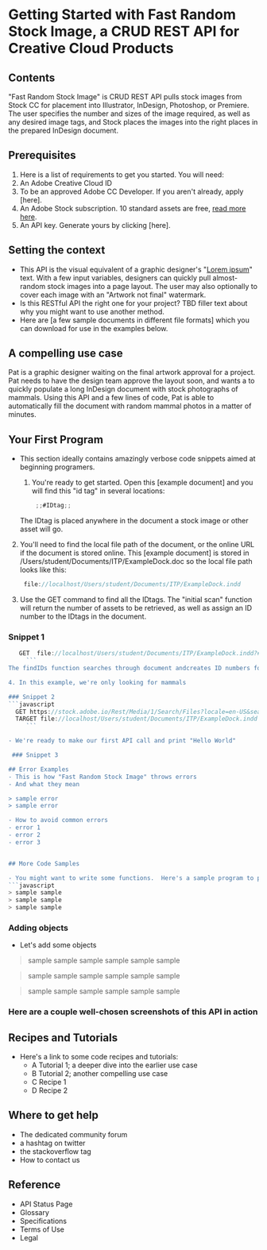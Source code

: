 # Getting Started with Fast Random Stock Image, a CRUD REST API for Creative Cloud Products

## Contents

"Fast Random Stock Image" is CRUD REST API pulls stock images from Stock CC for placement into Illustrator, InDesign, Photoshop, or Premiere.  The user specifies the number and sizes of the image required, as well as any desired image tags, and Stock places the images into the right places in the prepared InDesign document.

## Prerequisites

1. Here is a list of requirements to get you started. You will need:
  1. An Adobe Creative Cloud ID
  1. To be an approved Adobe CC Developer. If you aren't already, apply [here].
  1. An Adobe Stock subscription. 10 standard assets are free, [read more here](https://stock.adobe.com).
  1. An API key. Generate yours by clicking [here].

## Setting the context

- This API is the visual equivalent of a graphic designer's "[Lorem ipsum](https://www.lipsum.com/)" text. With a few input variables, designers can quickly pull almost-random stock images into a page layout. The user may also optionally to cover each image with an "Artwork not final" watermark.
- Is this RESTful API the right one for your project?  TBD filler text about why you might want to use another method.
- Here are [a few sample documents in different file formats] which you can download for use in the examples below. 

## A compelling use case

Pat is a graphic designer waiting on the final artwork approval for a project. Pat needs to have the design team approve the layout soon, and wants a to quickly populate a long InDesign document with stock photographs of mammals.  Using this API and a few lines of code, Pat is able to automatically fill the document with random mammal photos in a matter of minutes.

## Your First Program

- This section ideally contains amazingly verbose code snippets aimed at beginning programers.
 
  1. You're ready to get started. Open this [example document] and you will find this "id tag" in several locations:

     ```javascript
      ;;#IDtag;;
     ```

  The IDtag is placed anywhere in the document a stock image or other asset will go.  

 2. You'll need to find the local file path of the document, or the online URL if the document is stored online.  This [example document] is stored in /Users/student/Documents/ITP/ExampleDock.doc so the local file path looks like this:
     ```javascript
      file://localhost/Users/student/Documents/ITP/ExampleDock.indd
     ```
 3. Use the GET command to find all the IDtags. The "initial scan" function will return the number of assets to be retrieved, as well as assign an ID number to the IDtags in the document.

   ### Snippet 1
   ```javascript
      GET  file://localhost/Users/student/Documents/ITP/ExampleDock.indd?#IDtag=findIDs  \\find all the instances of #IDtag and assign ID numbers
        ```
  The findIDs function searches through document andcreates ID numbers for each IDtag. If the IDtag is located inside of a box or other shape object in InDesign, Illustrator, or Photoshop, the function assigns a size variable to the associated ID. In the case of Premiere or a Photoshop animation, the IDtag is associated with the size and length of time.

 4. In this example, we're only looking for mammals

  ### Snippet 2
  ```javascript
     GET https://stock.adobe.io/Rest/Media/1/Search/Files?locale=en-US&search_parameters%5Bwords%5D=mammals&search_parameters%5Blimit%=pngs%5Bassign=IDtag  \\Search Adobe Stock for images of mammals, only of the filetype .png, and assign one to each IDtag in the document.
     TARGET file://localhost/Users/student/Documents/ITP/ExampleDock.indd \\Target file path and location
        ```

 - We're ready to make our first API call and print "Hello World"
   
    ### Snippet 3

## Error Examples
- This is how "Fast Random Stock Image" throws errors
 - And what they mean 

 > sample error
 > sample error

 - How to avoid common errors 
  - error 1
  - error 2
  - error 3


## More Code Samples

- You might want to write some functions.  Here's a sample program to put some foos in your bar
```javascript
> sample sample
> sample sample
> sample sample
```
### Adding objects

- Let's add some objects

> sample sample
> sample sample
> sample sample

> sample sample
> sample sample
> sample sample

> sample sample
> sample sample
> sample sample

### Here are a couple well-chosen screenshots of this API in action

## Recipes and Tutorials

- Here's a link to some code recipes and tutorials:
  - A Tutorial 1; a deeper dive into the earlier use case
  - B Tutorial 2; another compelling use case
  - C Recipe 1
  - D Recipe 2

## Where to get help
   - The dedicated community forum
   - a hashtag on twitter
   - the stackoverflow tag
   - How to contact us

## Reference
   - API Status Page 
   - Glossary
   - Specifications
   - Terms of Use
   - Legal



